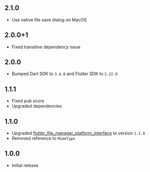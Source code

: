 ## 2.1.0

* Use native file save dialog on MacOS

## 2.0.0+1

* Fixed transitive dependency issue

## 2.0.0

* Bumped Dart SDK to `3.4.0` and Flutter SDK to `3.22.0`

## 1.1.1

* Fixed pub score
* Upgraded dependencies

## 1.1.0

* Upgraded [flutter_file_manager_platform_interface](https://pub.dev/packages/flutter_file_manager_platform_interface) to version `1.1.0`
* Removed reference to `MimeType`

## 1.0.0

* Initial release
